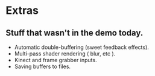 # Extras
## Stuff that wasn't in the demo today.

* Automatic double-buffering (sweet feedback effects).
* Multi-pass shader rendering ( blur, etc ).
* Kinect and frame grabber inputs.
* Saving buffers to files.
